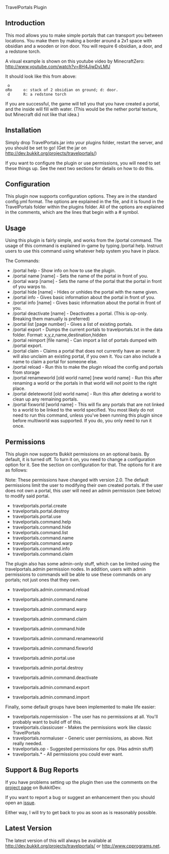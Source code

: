 TravelPortals Plugin

Introduction 
------------

This mod allows you to make simple portals that can transport you between locations.
You make them by making a border around a 2x1 space with obsidian and a wooden or iron
door. You will require 6 obsidian, a door, and a redstone torch.

A visual example is shown on this youtube video by MinecraftZero: http://www.youtube.com/watch?v=8H4JjwDvLMU

It should look like this from above:

```
 o
oRo     o: stack of 2 obsidian on ground; d: door. 
 d      R: a redstone torch
```

If you are successful, the game will tell you that you have created a portal, and the inside will 
fill with water. (This would be the nether portal texture, but Minecraft did not like that idea.)


Installation
------------

Simply drop TravelPortals.jar into your plugins folder, restart the server, and you should be 
set to go! (Get the jar on http://dev.bukkit.org/projects/travelportals/)

If you want to configure the plugin or use permissions, you will need to set these
things up. See the next two sections for details on how to do this.


Configuration
-------------

This plugin now supports configuration options. They are in the standard
config.yml format. The options are explained in the file, and it is found in
the TravelPortals folder within the plugins folder. All of the options are explained in
the comments, which are the lines that begin with a # symbol.


Usage
-----

Using this plugin is fairly simple, and works from the /portal command. The usage of
this command is explained in-game by typing /portal help. Instruct users to use this
command using whatever help system you have in place. 

The Commands:
- /portal help - Show info on how to use the plugin.
- /portal name [name] - Sets the name of the portal in front of you.
- /portal warp [name] - Sets the name of the portal that the portal in front of you warps to.
- /portal hide [name] - Hides or unhides the portal with the name given.
- /portal info - Gives basic information about the portal in front of you.
- /portal info [name] - Gives basic information about the portal in front of you.
- /portal deactivate [name] - Deactivates a portal.
  (This is op-only. Breaking them manually is preferred)
- /portal list [page number] - Gives a list of existing portals.
- /portal export - Dumps the current portals to travelportals.txt in the data folder.
  Format: x,y,z,name,destination,hidden
- /portal reimport [file name] - Can import a list of portals dumped with /portal export.
- /portal claim - Claims a portal that does not currently have an owner. It will also
  unclaim an existing portal, if you own it. You can also include a name to claim a
  portal for someone else.
- /portal reload - Run this to make the plugin reload the config and portals from storage
- /portal renameworld [old world name] [new world name] - Run this after renaming a world
  or the portals in that world will not point to the right place.
- /portal deleteworld [old world name] - Run this after deleting a world to clean up any
  remaining portals.
- /portal fixworld [world name] - This will fix any portals that are not linked to a world
  to be linked to the world specified. You most likely do not need to run this command,
  unless you've been running this plugin since before multiworld was supported. If you
  do, you only need to run it once.


Permissions
-----------

This plugin now supports Bukkit permissions on an optional basis. By default, it 
is turned off. To turn it on, you need to change a configuration option for it.
See the section on configuration for that. The options for it are as follows:

Note: These permissions have changed with version 2.0. The default permissions
limit the user to modifying their own created portals. If the user does
not own a portal, this user will need an admin permission (see below) to modify
said portal.

- travelportals.portal.create
- travelportals.portal.destroy
- travelportals.portal.use
- travelportals.command.help
- travelportals.command.hide
- travelportals.command.list
- travelportals.command.name
- travelportals.command.warp
- travelportals.command.info
- travelportals.command.claim

The plugin also has some admin-only stuff, which can be limited using the 
travelportals.admin permission nodes. In addition, users with admin permissions
to commands will be able to use these commands on any portals; not just ones that
they own.

- travelportals.admin.command.reload
- travelportals.admin.command.name
- travelportals.admin.command.warp
- travelportals.admin.command.claim
- travelportals.admin.command.hide
- travelportals.admin.command.renameworld
- travelportals.admin.command.fixworld
- travelportals.admin.portal.use
- travelportals.admin.portal.destroy

- travelportals.admin.command.deactivate
- travelportals.admin.command.export
- travelportals.admin.command.import

Finally, some default groups have been implemented to make life easier: 

- travelportals.nopermission    - The user has no permissions at all. You'll probably want to build off of this.
- travelportals.classicuser     - Makes the permissions work like classic TravelPortals
- travelportals.normaluser      - Generic user permissions, as above. Not really needed.
- travelportals.op              - Suggested permissions for ops. (Has admin stuff)
- travelportals.*               - All permissions you could ever want.


Support & Bug Reports
---------------------

If you have problems setting up the plugin then use the comments on the [project page](https://dev.bukkit.org/projects/travelportals) on BukkitDev.

If you want to report a bug or suggest an enhancement then you should open an [issue](https://github.com/cppchriscpp/TravelPortals/issues).

Either way, I will try to get back to you as soon as is reasonably possible.


Latest Version
--------------

The latest version of this will always be available at http://dev.bukkit.org/projects/travelportals/ or http://www.cpprograms.net.
